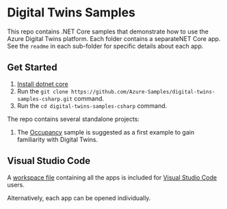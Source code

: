 # Digital Twins Samples

This repo contains .NET Core samples that demonstrate how to use the Azure Digital Twins platform. Each folder contains a separateNET Core app.  See the `readme` in each sub-folder for specific details about each app.

## Get Started

1. [Install dotnet core](https://www.microsoft.com/net/download)
2. Run the `git clone https://github.com/Azure-Samples/digital-twins-samples-csharp.git` command.
3. Run the `cd digital-twins-samples-csharp` command.

The repo contains several standalone projects:

1. The [Occupancy](./occupancy-quickstart/readme.md) sample is suggested as a first example to gain familiarity with Digital Twins.

## Visual Studio Code

A [workspace file](./digital-twins-samples.code-workspace) containing all the apps is included for [Visual Studio Code](https://code.visualstudio.com/) users.

Alternatively, each app can be opened individually.
